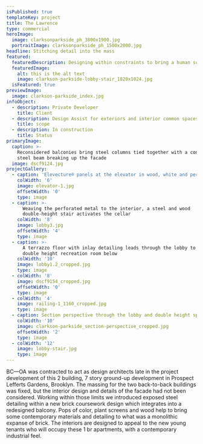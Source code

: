 ```yaml
---
isPublished: true
templateKey: project
title: The Lawrence
type: commercial
heroImage:
  image: clarksonparkside_ph_3800x1900.jpg
  portraitImage: clarksonparkside_ph_1500x2000.jpg
headline: Stitching detail into the mass
featured:
  featuredDescription: Designing within constraints to bring a human scale to a brick box
  featuredImage:
    alt: this is the alt text
    image: clarkson-parkside-lobby-stair_1820x1024.jpg
  isFeatured: true
previewImage:
  image: clarkson-parkside_index.jpg
infoObject:
  - description: Private Developer
    title: Client
  - description: Design Assist for exteriors and interior common spaces
    title: scope
  - description: In construction
    title: Status
primaryImage:
  caption: >-
    Reconsidered balconies bring steel columns tied together with a continuous
    steel beam breaking up the facade
  image: dscf9124.jpg
projectGallery:
  - caption: 'Elevecture® panels at the elevator in wood, white and perforated metal'
    colWidth: '6'
    image: elevator-1.jpg
    offsetWidth: '0'
    type: image
  - caption: >-
      Weaving the perforated metal to the interior, a steel and wood
      double-height stair activates the cellar
    colWidth: '8'
    image: lobby3.jpg
    offsetWidth: '4'
    type: image
  - caption: >-
      A terrazzo floor with inlay detailing leads through the lobby to the
      double height recreation room below
    colWidth: '10'
    image: lobby1.2_cropped.jpg
    type: image
  - colWidth: '8'
    image: dscf9154_cropped.jpg
    offsetWidth: '0'
    type: image
  - colWidth: '4'
    image: railing-1_1160_cropped.jpg
    type: image
  - caption: Section perspective through the lobby and double height space
    colWidth: '10'
    image: clarkson-parkside_section-perspective_cropped.jpg
    offsetWidth: '2'
    type: image
  - colWidth: '12'
    image: lobby-stair.jpg
    type: image
---
```

BC—OA was contracted to act as design architects late in the project development of this 2 building, 7 story ground-up development in Prospect Lefferts Gardens, Brooklyn. The massing for the two back-to-back buildings was fixed, but the interior design and details of the facade had not been considered. Working within those limits we introduced exposed steel detailing within a new brick coursework design which integrates into a redesigned balcony. Pops of color, plant screens and wood help to bring some contemporary materials and detailing to what was a monolithic expanse of brick. The interiors are designed to appeal to the new young tenants who will occupy these 1 br apartments, with a contemporary industrial feel.
